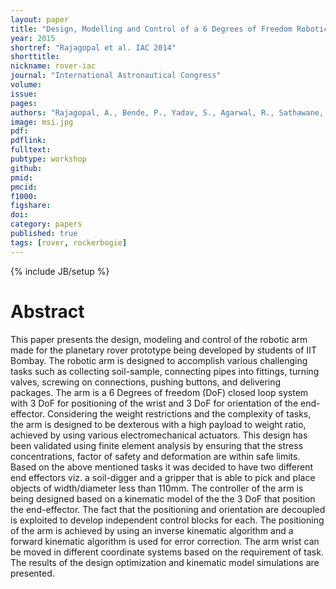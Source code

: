```yaml
---
layout: paper
title: "Design, Modelling and Control of a 6 Degrees of Freedom Robotic Arm with specific applications in Planetary Exploration Missions"
year: 2015
shortref: "Rajagopal et al. IAC 2014"
shorttitle: 
nickname: rover-iac
journal: "International Astronautical Congress"
volume:
issue:
pages:
authors: "Rajagopal, A., Bende, P., Yadav, S., Agarwal, R., Sathawane, A., Kshirsagar, A., Hemanth, M.C., Kumar N. and Gatkine, P."
image: msi.jpg
pdf:
pdflink:
fulltext:  
pubtype: workshop
github:
pmid:  
pmcid:
f1000:
figshare:
doi: 
category: papers
published: true
tags: [rover, rockerbogie]
---
```

{% include JB/setup %}

# Abstract
This paper presents the design, modeling and control of the robotic arm made for the planetary rover prototype being developed by students of IIT Bombay. The robotic arm is designed to accomplish various challenging tasks such as collecting soil-sample, connecting pipes into fittings, turning valves, screwing on connections, pushing buttons, and delivering packages. The arm is a 6 Degrees of freedom (DoF) closed loop system with 3 DoF for positioning of the wrist and 3 DoF for orientation of the end-effector. Considering the weight restrictions and the complexity of tasks, the arm is designed to be dexterous with a high payload to weight ratio, achieved by using various electromechanical actuators. This design has been validated using finite element analysis by ensuring that the stress concentrations, factor of safety and deformation are within safe limits. Based on the above mentioned tasks it was decided to have two different end effectors viz. a soil-digger and a gripper that is able to pick and place objects of width/diameter less than 110mm. The controller of the arm is being designed based on a kinematic model of the the 3 DoF that position the end-effector. The fact that the positioning and orientation are decoupled is exploited to develop independent control blocks for each. The positioning of the arm is achieved by using an inverse kinematic algorithm and a forward kinematic algorithm is used for error correction. The arm wrist can be moved in different coordinate systems based on the requirement of task. The results of the design optimization and kinematic model simulations are presented.